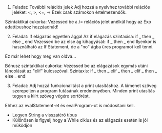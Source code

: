 
1. Feladat: További relációs jelek
Adj hozzá a nyelvhez további relációs jeleket: <, >, <=, =>
Ezek csak számokon értelmezendők.

Szintaktikai cukorka:
Vezessed be a /= relációs jelet anélkül hogy az Exp adattípushoz hozzáadnád!

2. Feladat: If elágazás egyetlen ággal
Az if elágazás szintaxisa:  if _ then _ else _ end
Vezessed be az else ág kihagyását: if _ then _ end
Ilyenkor is használható az If Statement, de a "no" ágba üres programot kell tenni.

Ez már lehet hogy meg van oldva...

Bónusz szintaktikai cukorka:
Vezessed be az elágazások egymás utáni láncolását az "elif" kulcsszóval.
Szintaxis: if _ then _ elif _ then _ elif _ then _ else _ end

3. Feladat: Adj hozzá funkcionalitást a print utasításhoz.
A kimenet szöveg szerepeljen a program futásának eredményében.
Minden print utasítás tegyen a kiírt szöveg végére sortörést.

Ehhez az evalStatement-et és evalProgram-ot is módosítani kell.
- Legyen String a visszatérő típus
- Különösen is figyelj hogy a While ciklus és az elágazás esetén is jól működjön

